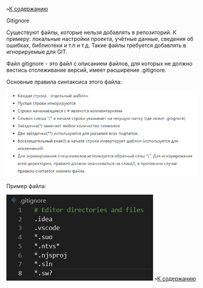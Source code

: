 `>`[К содержанию](./readme.md)

Gitignore

Cуществуют файлы, которые нельзя добавлять в репозиторий. К примеру: локальные настройки проекта, учётные данные, сведения об ошибках, библиотеки и т.п и т.д. Такие файлы требуется добавлять в игнорируемые для GIT.

Файл gitignore - это файл с описанием файлов, для которых не должно вестись отслеживание версий, имеет расширение .gitignore.

Основные правила синтаксиса этого файла:

![Правила синтаксиса gitignore](./assets\gitignore.png)

Пример файла:

![Пример файла gitignore](./assets\example.png)
`>`[К содержанию](./readme.md)